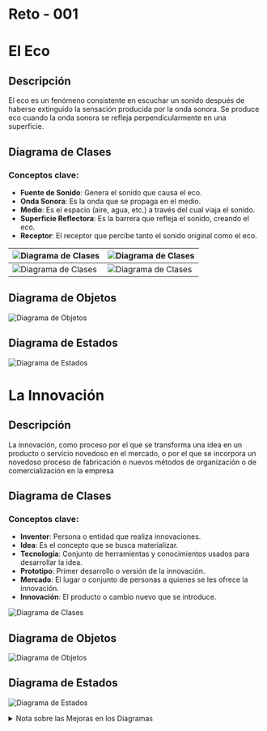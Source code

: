 # Reto - 001

# El Eco

## Descripción
El eco es un fenómeno consistente en escuchar un sonido después de haberse extinguido la sensación producida por la onda sonora. Se produce eco cuando la onda sonora se refleja perpendicularmente en una superficie.

## Diagrama de Clases
### Conceptos clave:
- **Fuente de Sonido**: Genera el sonido que causa el eco.
- **Onda Sonora**: Es la onda que se propaga en el medio.
- **Medio**: Es el espacio (aire, agua, etc.) a través del cual viaja el sonido.
- **Superficie Reflectora**: Es la barrera que refleja el sonido, creando el eco.
- **Receptor**: El receptor que percibe tanto el sonido original como el eco.

| ![Diagrama de Clases](../../../plantuml_out/entregas/alarcónElías/reto-001/Eco/Clases/Clases1/Clases1.svg) | ![Diagrama de Clases](../../../plantuml_out/entregas/alarcónElías/reto-001/Eco/Clases/Clases2/Clases2.svg) |
| ----------- | ----------- |
| ![Diagrama de Clases](../../../plantuml_out/entregas/alarcónElías/reto-001/Eco/Clases/Clases3/Clases3.svg) | ![Diagrama de Clases](../../../plantuml_out/entregas/alarcónElías/reto-001/Eco/Clases/Clases4/Clases4.svg) |

## Diagrama de Objetos

![Diagrama de Objetos](../../../plantuml_out/entregas/alarcónElías/reto-001/Eco/Objetos/Objetos.svg)

## Diagrama de Estados

![Diagrama de Estados](../../../plantuml_out/entregas/alarcónElías/reto-001/Eco/Estados/Estados.svg)

# La Innovación

## Descripción
La innovación, como proceso por el que se transforma una idea en un producto o servicio novedoso en el mercado, o por el que se incorpora un novedoso proceso de fabricación o nuevos métodos de organización o de comercialización en la empresa

## Diagrama de Clases
### Conceptos clave:

- **Inventor**: Persona o entidad que realiza innovaciones.
- **Idea**: Es el concepto que se busca materializar.
- **Tecnología**: Conjunto de herramientas y conocimientos usados para desarrollar la idea.
- **Prototipo**: Primer desarrollo o versión de la innovación.
- **Mercado**: El lugar o conjunto de personas a quienes se les ofrece la innovación.
- **Innovación**: El producto o cambio nuevo que se introduce.

![Diagrama de Clases](../../../plantuml_out/entregas/alarcónElías/reto-001/Innovación/Clases/Clases.svg)

## Diagrama de Objetos

![Diagrama de Objetos](../../../plantuml_out/entregas/alarcónElías/reto-001/Innovación/Objetos/Objetos.svg)

## Diagrama de Estados

![Diagrama de Estados](../../../plantuml_out/entregas/alarcónElías/reto-001/Innovación/Estados/Estados.svg)

<details>
<summary>Nota sobre las Mejoras en los Diagramas</summary>

>## Tema: El Eco
>
>### Diagrama de Clases
>- **Organización**: Agrupé las clases en un paquete llamado `Eco`, lo que hace todo más claro.
>- **Relaciones**: Ahora se ven mejor las conexiones entre las clases y cómo representan el fenómeno del eco.
>- **Clarificación**: Mejoré la forma en que entendemos la interacción de cada clase en el proceso del eco.
>
>### Diagrama de Objetos
>- **Instancias**: Mostré ejemplos concretos de las clases involucradas en el eco.
>- **Interacciones**: Ahora es más fácil ver cómo los objetos se relacionan y cómo se generan y reflejan las ondas sonoras.
>
>### Diagrama de Estados
>- **Estructura**: Organicé el flujo del eco en estados, mostrando cómo se genera y refleja el sonido.
>- **Transiciones**: Aclaré cómo cambian los estados y cómo las ondas sonoras interactúan con el medio y las superficies.
>
>---
>
>## Tema: La Innovación
>
>### Diagrama de Clases
>- **Paquete**: Agrupé las clases en un paquete llamado `Innovacion` para que sea más claro.
>- **Relaciones**: Reorganicé las conexiones entre las clases para reflejar mejor el proceso desde la idea hasta la innovación.
>- **Sin Atributos**: Quité atributos y métodos para enfocarme en las relaciones entre clases.
>
>### Diagrama de Objetos
>- **Instancias**: Mostré ejemplos de cómo un inventor interactúa con ideas, tecnología, prototipos y el mercado.
>- **Relaciones**: Hice más claro cómo se conectan los objetos y el proceso de innovación.
>
>### Diagrama de Estados
>- **Estructura**: Organicé el proceso de innovación en estados, desde la idea hasta la evaluación y aceptación.
>- **Transiciones**: Detallé las transiciones entre estados para mostrar cómo se evalúa y lanza la innovación.
>
>---
>
>## Mejoras Futuras
>Este modelo del dominio de los temas de "El eco" y "La innovación" puede seguir mejorándose y ajustándose según el contexto en el que se quiera aplicar. Existen muchas variables y situaciones que pueden enriquecer el modelo, y siempre hay espacio para incorporar nuevos conceptos o detalles que lo hagan más robusto y relevante. Adaptar estos diagramas a diferentes escenarios podría llevar a una comprensión más profunda y a soluciones más efectivas.
</details>
